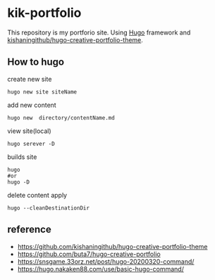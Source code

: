 # kik-portfolio

This repository is my portforio site. 
Using [Hugo](https://gohugo.io/) framework and [kishaningithub/hugo-creative-portfolio-theme](https://github.com/kishaningithub/hugo-creative-portfolio-theme).

## How to hugo

create new site

```
hugo new site siteName
```

add new content

```
hugo new  directory/contentName.md
```

view site(local)

```
hugo serever -D
```

builds site

```
hugo 
#or
hugo -D
```



delete content apply

```
hugo --cleanDestinationDir

```




## reference

- https://github.com/kishaningithub/hugo-creative-portfolio-theme
- https://github.com/buta7/hugo-creative-portfolio
- https://snsgame.33orz.net/post/hugo-20200320-command/
- https://hugo.nakaken88.com/use/basic-hugo-command/
